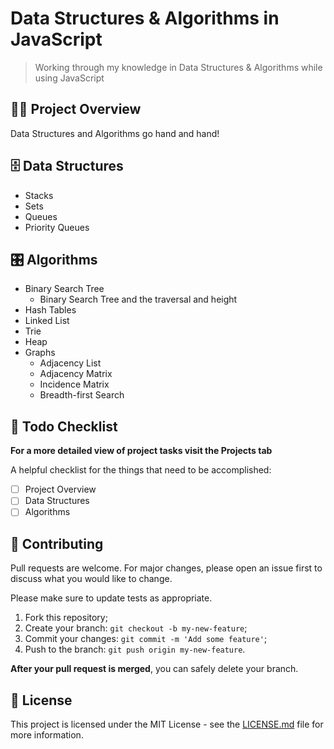# Data Structures & Algorithms in JavaScript

> Working through my knowledge in Data Structures & Algorithms while using JavaScript

## 👨‍💻 Project Overview

Data Structures and Algorithms go hand and hand!



## 🗄️ Data Structures

- Stacks
- Sets
- Queues
- Priority Queues

## 🎛 Algorithms

- Binary Search Tree
  - Binary Search Tree and the traversal and height
- Hash Tables
- Linked List
- Trie
- Heap
- Graphs
  - Adjacency List
  - Adjacency Matrix
  - Incidence Matrix
  - Breadth-first Search

## 📑 Todo Checklist

**For a more detailed view of project tasks visit the Projects tab**

A helpful checklist for the things that need to be accomplished:

- [ ] Project Overview
- [ ] Data Structures
- [ ] Algorithms

## 🤝 Contributing

Pull requests are welcome. For major changes, please open an issue first to discuss what you would like to change.

Please make sure to update tests as appropriate.

1. Fork this repository;
2. Create your branch: `git checkout -b my-new-feature`;
3. Commit your changes: `git commit -m 'Add some feature'`;
4. Push to the branch: `git push origin my-new-feature`.

**After your pull request is merged**, you can safely delete your branch.

## 📝 License

This project is licensed under the MIT License - see the [LICENSE.md](LICENSE.md) file for more information.
